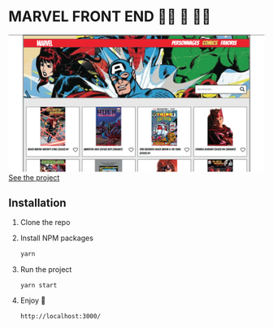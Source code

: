 # MARVEL FRONT END  🦸‍♀️ 🦸 🦸‍♂️

![Screenshot](screenshot.png)
<br/>
[See the project](https://naviga-thor.netlify.app/)

## Installation

1. Clone the repo

3. Install NPM packages
   ```sh
   yarn
   ```
   
3. Run the project
    ```JS
    yarn start
    ```
    
4. Enjoy 🎇
    ```JS
    http://localhost:3000/
    ```

